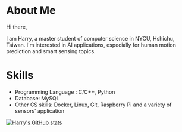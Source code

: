

# About Me

Hi there,

I am Harry, a master student of computer science in NYCU, Hshichu, Taiwan.
I'm interested in AI applications, especially for human motion prediction and smart sensing topics.

# Skills
- Programming Language : C/C++, Python
- Database: MySQL
- Other CS skills: Docker, Linux, Git, Raspberry Pi and a variety of sensors’ application

[![Harry's GitHub stats](https://github-readme-stats.vercel.app/api?username=h123a456rr789y)](https://github.com/anuraghazra/github-readme-stats)




